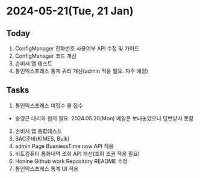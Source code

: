 # 2024-05-21(Tue, 21 Jan)
## Today
1. ConfigManager 전화번호 사용여부 API 수정 및 가이드
2. ConfigManager 코드 개선
3. 손비서 앱 테스트
4. 통인익스프레스 통계 쿼리 개선(admin 적용 필요. 차주 예정)

## Tasks
1. 통인익스프레스 미접수 콜 접수
- 송영근 대리와 협의 필요. 2024.05.20(Mon) 메일은 보내놓았으나 답변받지 못함
2. 손비서 앱 통합테스트
3. SAC준비(KIMES, Bulk)
4. admin Page BusniessTime now API 적용
5. 비트컴퓨터 통화내역 조회 API 개선(조회 조권 적용 필요)
6. Honine Github work Repository README 수정
7. 통인익스프레스 통계 UI 적용